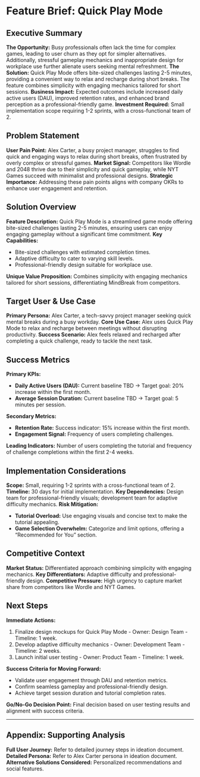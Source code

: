 # Feature Brief: Quick Play Mode

## Executive Summary

**The Opportunity:** Busy professionals often lack the time for complex games, leading to user churn as they opt for simpler alternatives. Additionally, stressful gameplay mechanics and inappropriate design for workplace use further alienate users seeking mental refreshment.
**The Solution:** Quick Play Mode offers bite-sized challenges lasting 2-5 minutes, providing a convenient way to relax and recharge during short breaks. The feature combines simplicity with engaging mechanics tailored for short sessions.
**Business Impact:** Expected outcomes include increased daily active users (DAU), improved retention rates, and enhanced brand perception as a professional-friendly game.
**Investment Required:** Small implementation scope requiring 1-2 sprints, with a cross-functional team of 2.

## Problem Statement

**User Pain Point:** Alex Carter, a busy project manager, struggles to find quick and engaging ways to relax during short breaks, often frustrated by overly complex or stressful games.
**Market Signal:** Competitors like Wordle and 2048 thrive due to their simplicity and quick gameplay, while NYT Games succeed with minimalist and professional designs.
**Strategic Importance:** Addressing these pain points aligns with company OKRs to enhance user engagement and retention.

## Solution Overview

**Feature Description:** Quick Play Mode is a streamlined game mode offering bite-sized challenges lasting 2-5 minutes, ensuring users can enjoy engaging gameplay without a significant time commitment.
**Key Capabilities:**

- Bite-sized challenges with estimated completion times.
- Adaptive difficulty to cater to varying skill levels.
- Professional-friendly design suitable for workplace use.

**Unique Value Proposition:** Combines simplicity with engaging mechanics tailored for short sessions, differentiating MindBreak from competitors.

## Target User & Use Case

**Primary Persona:** Alex Carter, a tech-savvy project manager seeking quick mental breaks during a busy workday.
**Core Use Case:** Alex uses Quick Play Mode to relax and recharge between meetings without disrupting productivity.
**Success Scenario:** Alex feels relaxed and recharged after completing a quick challenge, ready to tackle the next task.

## Success Metrics

**Primary KPIs:**

- **Daily Active Users (DAU):** Current baseline TBD → Target goal: 20% increase within the first month.
- **Average Session Duration:** Current baseline TBD → Target goal: 5 minutes per session.

**Secondary Metrics:**

- **Retention Rate:** Success indicator: 15% increase within the first month.
- **Engagement Signal:** Frequency of users completing challenges.

**Leading Indicators:** Number of users completing the tutorial and frequency of challenge completions within the first 2-4 weeks.

## Implementation Considerations

**Scope:** Small, requiring 1-2 sprints with a cross-functional team of 2.
**Timeline:** 30 days for initial implementation.
**Key Dependencies:** Design team for professional-friendly visuals; development team for adaptive difficulty mechanics.
**Risk Mitigation:**

- **Tutorial Overload:** Use engaging visuals and concise text to make the tutorial appealing.
- **Game Selection Overwhelm:** Categorize and limit options, offering a “Recommended for You” section.

## Competitive Context

**Market Status:** Differentiated approach combining simplicity with engaging mechanics.
**Key Differentiators:** Adaptive difficulty and professional-friendly design.
**Competitive Pressure:** High urgency to capture market share from competitors like Wordle and NYT Games.

## Next Steps

**Immediate Actions:**

1. Finalize design mockups for Quick Play Mode - Owner: Design Team - Timeline: 1 week.
2. Develop adaptive difficulty mechanics - Owner: Development Team - Timeline: 2 weeks.
3. Launch initial user testing - Owner: Product Team - Timeline: 1 week.

**Success Criteria for Moving Forward:**

- Validate user engagement through DAU and retention metrics.
- Confirm seamless gameplay and professional-friendly design.
- Achieve target session duration and tutorial completion rates.

**Go/No-Go Decision Point:** Final decision based on user testing results and alignment with success criteria.

---

## Appendix: Supporting Analysis

**Full User Journey:** Refer to detailed journey steps in ideation document.
**Detailed Persona:** Refer to Alex Carter persona in ideation document.
**Alternative Solutions Considered:** Personalized recommendations and social features.
